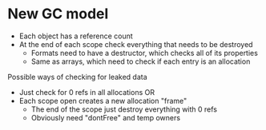 # New GC model

* Each object has a reference count
* At the end of each scope check everything that needs to be destroyed
    * Formats need to have a destructor, which checks all of its properties
    * Same as arrays, which need to check if each entry is an allocation

Possible ways of checking for leaked data
* Just check for 0 refs in all allocations
OR
* Each scope open creates a new allocation "frame"
    * The end of the scope just destroy everything with 0 refs
    * Obviously need "dontFree" and temp owners